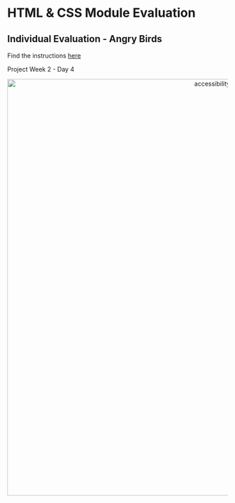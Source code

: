 # HTML & CSS Module Evaluation

## Individual Evaluation - Angry Birds

Find the instructions [here](https://school.codeable.la/app/weeks/2/lessons/94c811f177cf42d9b5d0e8e5b815d1a4)

Project Week 2 - Day 4

<p align="center">
  <img src="https://i.ibb.co/17q70nP/stevenacz-github-io-html-css-individual-Steven-ACZ.png" width="950" alt="accessibility text">
</p>
